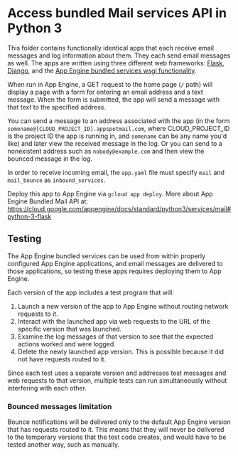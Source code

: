 # Access bundled Mail services API in Python 3

This folder contains functionally identical apps that each receive email
messages and log information about them. They each send email messages as well.
The apps are written using three different web frameworks:
[Flask](https://palletsprojects.com/p/flask/),
[Django](https://www.djangoproject.com/), and the [App Engine bundled services
wsgi functionality](https://github.com/GoogleCloudPlatform/appengine-python-standard).

When run in App Engine, a GET request to the home page (`/` path) will display
a page with a form for entering an email address and a text message. When the
form is submitted, the app will send a message with that text to the specified
address.

You can send a message to an address associated with the app (in the form
`somename@[CLOUD_PROJECT_ID].appspotmail.com`, where CLOUD_PROJECT_ID is
the project ID the app is running in, and `somename` can be any name you'd like)
and later view the received message in the log. Or you can send to a
nonexistent address such as `nobody@example.com` and then view the bounced
message in the log.

In order to receive incoming email, the `app.yaml` file must specify `mail` and
`mail_bounce` as `inbound_services`.

Deploy this app to App Engine via `gcloud app deploy`. More about App Engine
Bundled Mail API at:
https://cloud.google.com/appengine/docs/standard/python3/services/mail#python-3-flask

## Testing

The App Engine bundled services can be used from within properly configured App
Engine applications, and email messages are delivered to those applications,
so testing these apps requires deploying them to App Engine.

Each version of the app includes a test program that will:

1. Launch a new version of the app to App Engine without routing network
requests to it.
1. Interact with the launched app via web requests to the URL of the
specific version that was launched.
1. Examine the log messages of that version to see that the expected actions
worked and were logged.
1. Delete the newly launched app version. This is possible because it did not
have requests routed to it.

Since each test uses a separate version and addresses test messages and web
requests to that version, multiple tests can run simultaneously without
interfering with each other.

### Bounced messages limitation

Bounce notifications will be delivered only to the default App Engine version
that has requests routed to it. This means that they will never be delivered
to the temporary versions that the test code creates, and would have to
be tested another way, such as manually.
